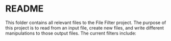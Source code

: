 # README

This folder contains all relevant files to the File Filter project. The purpose of this project is to read from an input file, create new files, and write different manipulations to those output files. The current filters include: 

